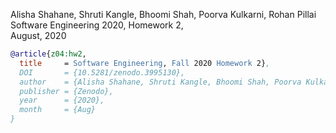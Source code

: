 Alisha Shahane, Shruti Kangle, Bhoomi Shah, Poorva Kulkarni, Rohan Pillai      
Software Engineering 2020, Homework 2,   
August, 2020

```bibtex
@article{z04:hw2,
  title     = Software Engineering, Fall 2020 Homework 2},
  DOI       = {10.5281/zenodo.3995130}, 
  author    = {Alisha Shahane, Shruti Kangle, Bhoomi Shah, Poorva Kulkarni, Rohan Pillai}, 
  publisher = {Zenodo}, 
  year      = {2020}, 
  month     = {Aug}
}
